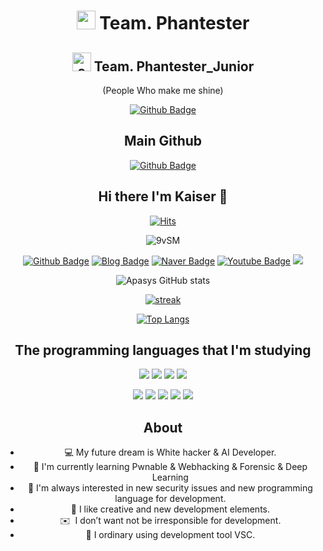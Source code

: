 <div align="center">

# <img width="30" alt="small" src="https://user-images.githubusercontent.com/67867993/141731858-1feb2ece-6170-44a0-a0b6-2a94933cc3da.png"> Team. Phantester
## <img width="30" alt="small" src="https://user-images.githubusercontent.com/67867993/142658806-2a48256f-5f7d-4721-9f0f-b085c65d24c7.png"> Team. Phantester_Junior
  
(People Who make me shine)

   [![Github Badge](http://img.shields.io/badge/-Phantester%20-black?style=for-the-badge&logo=github&link=https://github.com/Phantester)](https://github.com/Phantester)

  
  ## Main Github 
  [![Github Badge](http://img.shields.io/badge/Apasys%20-black?style=for-the-badge&logo=github&link=https://https://github.com/Apasys)](https://github.com/Apasys)

  
## Hi there I'm Kaiser 👋
  
[![Hits](https://hits.seeyoufarm.com/api/count/incr/badge.svg?style=for-the-badge&url=https://github.com/Kaiser)](https://hits.seeyoufarm.com) 

![9vSM](https://user-images.githubusercontent.com/67867993/141971270-617e5ce1-8bab-4c63-a4b2-de0c5c71727f.gif)
  
  
[![Github Badge](http://img.shields.io/badge/-Github%20-black?style=for-the-badge&logo=github&link=https://github.com/Phantester-Kaiser)](https://github.com/apasys)
[![Blog Badge](http://img.shields.io/badge/-Blog%20-black?style=for-the-badge&logo=Stitcher&link=https://github.com/Phantester-Kaiser)](https://Phantester-Kaiser.github.io)
[![Naver Badge](https://img.shields.io/badge/Naver-03C75A?style=for-the-badge&logo=NativeScript&link=https://blog.naver.com/dsph9245)](https://blog.naver.com/dsph9245)
[![Youtube Badge](https://img.shields.io/badge/Youtube-ff0000?style=for-the-badge&logo=youtube&link=https://www.youtube.com/channel/UCzvy3twsV4JbESQR9vt1UaA)](https://www.youtube.com/channel/UCzvy3twsV4JbESQR9vt1UaA)
<a href="https://velog.io/@dsph9245" target="_blank"><img src="https://img.shields.io/badge/Velog-20c997?style=for-the-badge&logo=Vimeo&logoColor=white"/></a>

![Apasys GitHub stats](https://github-readme-stats.vercel.app/api?username=Phantester-Kaiser&show_icons=true&theme=react)

[![streak](https://github-readme-streak-stats.herokuapp.com/?user=Phantester-Kaiser&theme=react)](https://github.com/Phantester-Kaiser)

[![Top Langs](https://github-readme-stats.vercel.app/api/top-langs/?username=Phantester-Kaiser&langs_count=10&layout=compact&show_icons=true&theme=react)](https://github.com/Phantester-Kaiser/github-readme-stats)



  
## The programming languages that I'm studying

</div>
  
<div align="center">

<img src="https://img.shields.io/badge/C-222222?style=for-the-badge&logo=c%2B%2B&logoColor=white"/></a> <img src="https://img.shields.io/badge/Python-3776AB?style=for-the-badge&logo=Python&logoColor=white"/></a> <img src="https://img.shields.io/badge/C++-00599C?style=for-the-badge&logo=c%2B%2B&logoColor=white"/></a> <img src="https://img.shields.io/badge/Java-FF9900?style=for-the-badge&logo=Java&logoColor=white"/></a>

<img src="https://img.shields.io/badge/Jupyter-F37626?style=for-the-badge&logo=Jupyter&logoColor=white"/></a>
<img src="https://img.shields.io/badge/PHP-777BB4?style=for-the-badge&logo=PHP&logoColor=white"/></a>
<img src="https://img.shields.io/badge/JavaScript-F7DF1E?style=for-the-badge&logo=JavaScript&logoColor=white"/></a> 
<img src="https://img.shields.io/badge/HTML5-E34F26?style=for-the-badge&logo=HTML5&logoColor=white"/></a> 
<img src="https://img.shields.io/badge/CSS3-1572B6?style=for-the-badge&logo=CSS3&logoColor=white"/></a> 
  
</div>  

<div align="center">

## About 
- 💻  My future dream is White hacker & AI Developer. 
- 🌱  I'm currently learning  Pwnable & Webhacking & Forensic & Deep Learning 
- 🔭  I'm always interested in new security issues and new programming language for development.
- 🐼  I like creative and new development elements.
- ✉️  I don’t want not be irresponsible for development.
- 🐧  I ordinary using development tool VSC.
  
</div>
